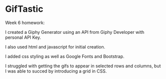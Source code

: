 # GifTastic

Week 6 homework: 

I created a Giphy Generator using an API from Giphy Developer with personal API Key.

I also used html and javascript for initial creation.

I added css styling as well as Google Fonts and Bootstrap.

I struggled with getting the gifs to appear in selected rows and columns, 
but I was able to succed by introducing a grid in CSS.